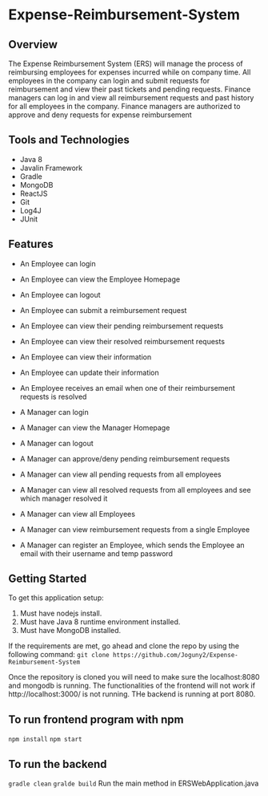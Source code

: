# Expense-Reimbursement-System

## Overview
The Expense Reimbursement System (ERS) will manage the process of reimbursing employees for expenses incurred while on company time. All employees in the company can login and submit requests for reimbursement and view their past tickets and pending requests. Finance managers can log in and view all reimbursement requests and past history for all employees in the company. Finance managers are authorized to approve and deny requests for expense reimbursement

## Tools and Technologies
- Java 8
- Javalin Framework
- Gradle
- MongoDB
- ReactJS
- Git 
- Log4J
- JUnit

## Features
- An Employee can login
- An Employee can view the Employee Homepage
- An Employee can logout
- An Employee can submit a reimbursement request
- An Employee can view their pending reimbursement requests
- An Employee can view their resolved reimbursement requests
- An Employee can view their information
- An Employee can update their information
- An Employee receives an email when one of their reimbursement requests is resolved

- A Manager can login
- A Manager can view the Manager Homepage
- A Manager can logout
- A Manager can approve/deny pending reimbursement requests
- A Manager can view all pending requests from all employees
- A Manager can view all resolved requests from all employees and see which manager resolved it
- A Manager can view all Employees
- A Manager can view reimbursement requests from a single Employee
- A Manager can register an Employee, which sends the Employee an email with their username and temp password 


## Getting Started

To get this application setup:
1. Must have nodejs install.
2. Must have Java 8 runtime environment installed.
3. Must have MongoDB installed.

If the requirements are met, go ahead and clone the repo by using the following command:
```git clone https://github.com/Joguny2/Expense-Reimbursement-System```

Once the repository is cloned you will need to make sure the localhost:8080 and mongodb is running.
The functionalities of the frontend will not work if http://localhost:3000/ is not running. THe backend is running at port 8080.

## To run frontend program with npm
```npm install``` 
```npm start``` 

## To run the backend
```gradle clean```
```gralde build```
Run the main method in ERSWebApplication.java
